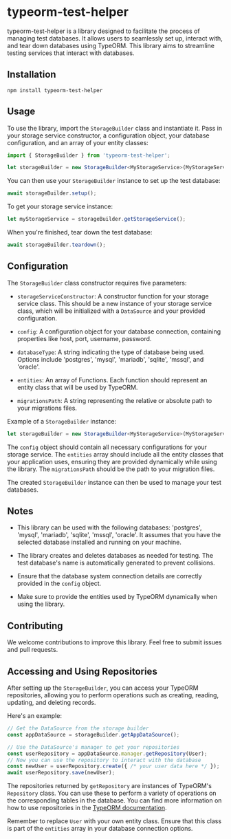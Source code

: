 # typeorm-test-helper

typeorm-test-helper is a library designed to facilitate the process of managing test databases. It allows users to seamlessly set up, interact with, and tear down databases using TypeORM. This library aims to streamline testing services that interact with databases.

## Installation

```
npm install typeorm-test-helper
```

## Usage

To use the library, import the `StorageBuilder` class and instantiate it. Pass in your storage service constructor, a configuration object, your database configuration, and an array of your entity classes:

```typescript
import { StorageBuilder } from 'typeorm-test-helper';

let storageBuilder = new StorageBuilder<MyStorageService>(MyStorageService, config, 'postgres', [MyEntity1, MyEntity2], '/path/to/your/migrations');
```

You can then use your `StorageBuilder` instance to set up the test database:

```typescript
await storageBuilder.setup();
```

To get your storage service instance:

```typescript
let myStorageService = storageBuilder.getStorageService();
```

When you're finished, tear down the test database:

```typescript
await storageBuilder.teardown();
```

## Configuration

The `StorageBuilder` class constructor requires five parameters:

- `storageServiceConstructor`: A constructor function for your storage service class. This should be a new instance of your storage service class, which will be initialized with a `DataSource` and your provided configuration.

- `config`: A configuration object for your database connection, containing properties like host, port, username, password.

- `databaseType`: A string indicating the type of database being used. Options include 'postgres', 'mysql', 'mariadb', 'sqlite', 'mssql', and 'oracle'.

- `entities`: An array of Functions. Each function should represent an entity class that will be used by TypeORM.

- `migrationsPath`: A string representing the relative or absolute path to your migrations files.

Example of a `StorageBuilder` instance:

```typescript
let storageBuilder = new StorageBuilder<MyStorageService>(MyStorageService, config, 'postgres', [MyEntity1, MyEntity2], '/path/to/your/migrations');
```

The `config` object should contain all necessary configurations for your storage service. The `entities` array should include all the entity classes that your application uses, ensuring they are provided dynamically while using the library. The `migrationsPath` should be the path to your migration files.

The created `StorageBuilder` instance can then be used to manage your test databases.

## Notes

- This library can be used with the following databases: 'postgres', 'mysql', 'mariadb', 'sqlite', 'mssql', 'oracle'. It assumes that you have the selected database installed and running on your machine.

- The library creates and deletes databases as needed for testing. The test database's name is automatically generated to prevent collisions.

- Ensure that the database system connection details are correctly provided in the `config` object.

- Make sure to provide the entities used by TypeORM dynamically when using the library.

## Contributing

We welcome contributions to improve this library. Feel free to submit issues and pull requests.


## Accessing and Using Repositories

After setting up the `StorageBuilder`, you can access your TypeORM repositories, allowing you to perform operations such as creating, reading, updating, and deleting records.

Here's an example:

```typescript
// Get the DataSource from the storage builder
const appDataSource = storageBuilder.getAppDataSource();

// Use the DataSource's manager to get your repositories
const userRepository = appDataSource.manager.getRepository(User);
// Now you can use the repository to interact with the database
const newUser = userRepository.create({ /* your user data here */ });
await userRepository.save(newUser);
```

The repositories returned by `getRepository` are instances of TypeORM's `Repository` class. You can use these to perform a variety of operations on the corresponding tables in the database. You can find more information on how to use repositories in the [TypeORM documentation](https://typeorm.io/#/working-with-repository).

Remember to replace `User` with your own entity class. Ensure that this class is part of the `entities` array in your database connection options.
